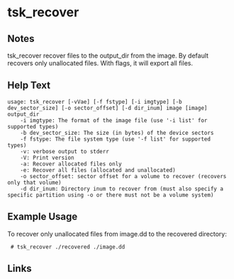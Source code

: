 # tsk_recover

Notes
-------
tsk_recover recover files to the output_dir from the image.  By default recovers only unallocated files. With flags, it will export all files.

Help Text
-------
```
usage: tsk_recover [-vVae] [-f fstype] [-i imgtype] [-b dev_sector_size] [-o sector_offset] [-d dir_inum] image [image] output_dir
	-i imgtype: The format of the image file (use '-i list' for supported types)
	-b dev_sector_size: The size (in bytes) of the device sectors
	-f fstype: The file system type (use '-f list' for supported types)
	-v: verbose output to stderr
	-V: Print version
	-a: Recover allocated files only
	-e: Recover all files (allocated and unallocated)
	-o sector_offset: sector offset for a volume to recover (recovers only that volume)
	-d dir_inum: Directory inum to recover from (must also specify a specific partition using -o or there must not be a volume system)

```

Example Usage
-------
To recover only unallocated files from image.dd to the recovered directory:
```
 # tsk_recover ./recovered ./image.dd
```

Links
-------

